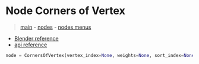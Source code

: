 # Node Corners of Vertex

> [main](../structure.md) - [nodes](nodes.md) - [nodes menus](nodes_menus.md)

- [Blender reference](https://docs.blender.org/manual/en/latest/modeling/geometry_nodes/mesh_topology/corners_of_vertex.html)
 - [api reference]({node.blender_python_ref})

```python
node = CornersOfVertex(vertex_index=None, weights=None, sort_index=None)```
